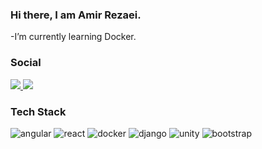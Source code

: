 ### Hi there, I am **Amir Rezaei**.

<!--
**ameerezae/ameerezae** is a ✨ _special_ ✨ repository because its `README.md` (this file) appears on your GitHub profile.

Here are some ideas to get you started:
👋
- 🔭 I’m currently working on learning docker.
- 🌱 I’m currently learning Docker.
- 👯 I’m looking to collaborate on ...
- 🤔 I’m looking for help with ...
- 💬 Ask me about ...
- 📫 How to reach me: ...
- 😄 Pronouns: ...
- ⚡ Fun fact: ...
-->

-I’m currently learning Docker.
<!-- 
### Top Languages
 ![Top Langs](https://github-readme-stats.vercel.app/api/top-langs/?username=ameerezae&layout=compact) -->


### Social
<a href="https://www.linkedin.com/in/amir-rezaei-42b930219" target="_blank">
 <img src="https://img.shields.io/static/v1?message=LinkedIn&logo=linkedin&labelColor=0077b5&color=0077b5&logoColor=white&label=%20&style=flat-square">
</a>
<a href="https://stackoverflow.com/users/12771510/amir-rezaei" target="_blank">
 <img src="https://img.shields.io/static/v1?message=StackOverflow&logo=stackoverflow&labelColor=5c5c5c&color=ffa500&logoColor=white&label=%20&style=flat-square">
</a>

### Tech Stack
<img src="https://img.shields.io/static/v1?message=Angular&logo=angular&labelColor=dd1b16&color=dd1b16&logoColor=white&label=%20&style=flat-square" alt="angular"> <img src="https://img.shields.io/static/v1?message=React&logo=React&labelColor=61DBFB&color=61DBFB&logoColor=black&label=%20&style=flat-square" alt="react"> <img src="https://img.shields.io/static/v1?message=Docker&logo=docker&labelColor=384d54&color=0db7ed&logoColor=white&label=%20&style=flat-square" alt="docker"> <img src="https://img.shields.io/static/v1?message=Django&logo=django&labelColor=092e20&color=092e20&logoColor=white&label=%20&style=flat-square" alt="django"> <img src="https://img.shields.io/static/v1?message=Unity&logo=unity&labelColor=222C37&color=222C37&logoColor=white&label=%20&style=flat-square" alt="unity"> <img src="https://img.shields.io/static/v1?message=Bootstrap&logo=bootstrap&labelColor=563d7c&color=563d7c&logoColor=white&label=%20&style=flat-square" alt="bootstrap">
